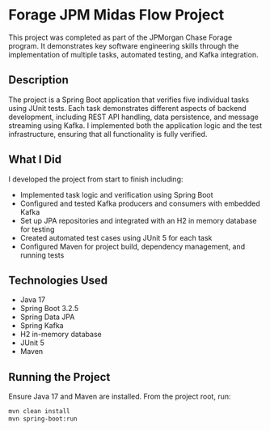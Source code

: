 # Forage JPM Midas Flow Project

This project was completed as part of the JPMorgan Chase Forage program. It demonstrates key software engineering skills through the implementation of multiple tasks, automated testing, and Kafka integration.

## Description

The project is a Spring Boot application that verifies five individual tasks using JUnit tests. Each task demonstrates different aspects of backend development, including REST API handling, data persistence, and message streaming using Kafka. I implemented both the application logic and the test infrastructure, ensuring that all functionality is fully verified.

## What I Did

I developed the project from start to finish including:

- Implemented task logic and verification using Spring Boot
- Configured and tested Kafka producers and consumers with embedded Kafka
- Set up JPA repositories and integrated with an H2 in memory database for testing
- Created automated test cases using JUnit 5 for each task
- Configured Maven for project build, dependency management, and running tests

## Technologies Used

- Java 17  
- Spring Boot 3.2.5  
- Spring Data JPA  
- Spring Kafka  
- H2 in-memory database  
- JUnit 5  
- Maven  

## Running the Project

Ensure Java 17 and Maven are installed. From the project root, run:

```bash
mvn clean install
mvn spring-boot:run

